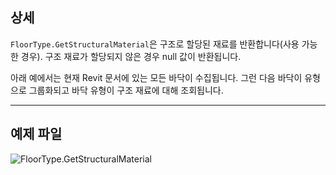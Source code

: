 ## 상세
`FloorType.GetStructuralMaterial`은 구조로 할당된 재료를 반환합니다(사용 가능한 경우). 구조 재료가 할당되지 않은 경우 null 값이 반환됩니다.

아래 예에서는 현재 Revit 문서에 있는 모든 바닥이 수집됩니다. 그런 다음 바닥이 유형으로 그룹화되고 바닥 유형이 구조 재료에 대해 조회됩니다.
___
## 예제 파일

![FloorType.GetStructuralMaterial](./Revit.Elements.FloorType.GetStructuralMaterial_img.jpg)
